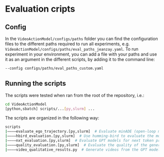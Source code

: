 # Evaluation cripts

## Config

In the `VideoActionModel/configs/paths` folder you can find the configuration files to the different paths required to run all experiments, e.g. `VideoActionModel/configs/paths/eval_paths_jeanzay.yaml`. To run experiment in your environment, you can add a file with your paths and use it as an argument in the different scripts, by adding it to the command line:

```bash
--config configs/paths/eval_paths_custom.yaml
```

## Running the scripts

The scripts were tested when ran from the root of the repository, i.e.:

```bash
cd VideoActionModel
[python,sbatch] scripts/...[py,slurm] ...
```

The scripts are organized in the following way:

```bash
scripts
|––––evaluate_ego_trajectory.[py,slurm]  # Evaluate minADE (open-loop metric)
|––––hbird_evaluation.[py,slurm]  # Use humming-bird to evaluate the model in semantic segmentation or depth estimation
|––––nxt_evaluation.[py,slurm]  # Evaluate GPT models for next token prediction
|––––quality_evaluation.[py,slurm]  # Evaluate the quality of the generated videos with FID
|––––video_qualitative_results.py  # Generate videos from the GPT model
```

